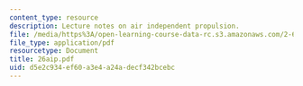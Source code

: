 ```yaml
---
content_type: resource
description: Lecture notes on air independent propulsion.
file: /media/https%3A/open-learning-course-data-rc.s3.amazonaws.com/2-611-marine-power-and-propulsion-fall-2006/d5e2c934ef60a3e4a24adecf342bcebc_26aip.pdf
file_type: application/pdf
resourcetype: Document
title: 26aip.pdf
uid: d5e2c934-ef60-a3e4-a24a-decf342bcebc
---
```

